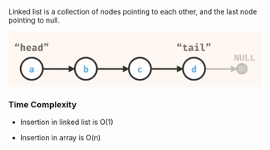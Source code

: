 Linked list is a collection of nodes pointing to each other, and the last node pointing to null.

![img_1.png](img_1.png)


### Time Complexity

* Insertion in linked list is O(1)

* Insertion in array is O(n)

